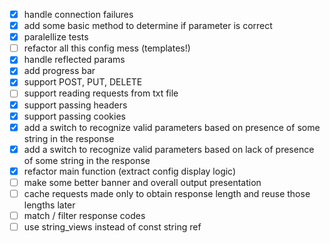 - [x] handle connection failures
- [x] add some basic method to determine if parameter is correct 
- [x] paralellize tests
- [ ] refactor all this config mess (templates!)
- [x] handle reflected params
- [x] add progress bar
- [x] support POST, PUT, DELETE
- [ ] support reading requests from txt file
- [x] support passing headers
- [x] support passing cookies
- [x] add a switch to recognize valid parameters based on presence of some string in the response
- [x] add a switch to recognize valid parameters based on lack of presence of some string in the response
- [x] refactor main function (extract config display logic)
- [ ] make some better banner and overall output presentation
- [ ] cache requests made only to obtain response length and reuse those lengths later
- [ ] match / filter response codes
- [ ] use string_views instead of const string ref
